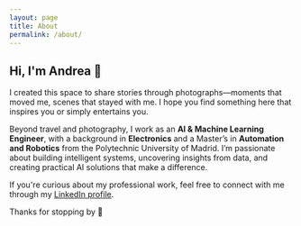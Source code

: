 ```yaml
---
layout: page
title: About
permalink: /about/
---
```


## Hi, I'm Andrea 🌷

I created this space to share stories through photographs—moments that moved me, scenes that stayed with me. I hope you find something here that inspires you or simply entertains you.

Beyond travel and photography, I work as an **AI & Machine Learning Engineer**, with a background in **Electronics** and a Master’s in **Automation and Robotics** from the Polytechnic University of Madrid. I’m passionate about building intelligent systems, uncovering insights from data, and creating practical AI solutions that make a difference.

If you're curious about my professional work, feel free to connect with me through my <a href="https://www.linkedin.com/in/andreafontalvo/" target="_blank" rel="noopener noreferrer">LinkedIn profile</a>.

Thanks for stopping by 🤍
